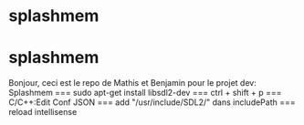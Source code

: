 # splashmem
# splashmem
Bonjour, ceci est le repo de Mathis et Benjamin pour le projet dev: Splashmem ===
sudo apt-get install libsdl2-dev ===
ctrl + shift + p ===
C/C++:Edit Conf JSON ===
add "/usr/include/SDL2/" dans includePath ===
reload intellisense